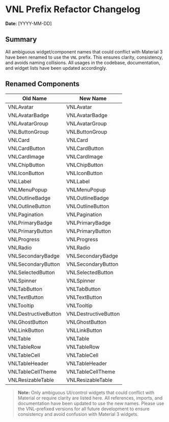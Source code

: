 # VNL Prefix Refactor Changelog

**Date:** [YYYY-MM-DD]

## Summary

All ambiguous widget/component names that could conflict with Material 3 have been renamed to use the `VNL` prefix. This ensures clarity, consistency, and avoids naming collisions. All usages in the codebase, documentation, and widget lists have been updated accordingly.

## Renamed Components

| Old Name             | New Name             |
| -------------------- | -------------------- |
| VNLAvatar            | VNLAvatar            |
| VNLAvatarBadge       | VNLAvatarBadge       |
| VNLAvatarGroup       | VNLAvatarGroup       |
| VNLButtonGroup       | VNLButtonGroup       |
| VNLCard              | VNLCard              |
| VNLCardButton        | VNLCardButton        |
| VNLCardImage         | VNLCardImage         |
| VNLChipButton        | VNLChipButton        |
| VNLIconButton        | VNLIconButton        |
| VNLLabel             | VNLLabel             |
| VNLMenuPopup         | VNLMenuPopup         |
| VNLOutlineBadge      | VNLOutlineBadge      |
| VNLOutlineButton     | VNLOutlineButton     |
| VNLPagination        | VNLPagination        |
| VNLPrimaryBadge      | VNLPrimaryBadge      |
| VNLPrimaryButton     | VNLPrimaryButton     |
| VNLProgress          | VNLProgress          |
| VNLRadio             | VNLRadio             |
| VNLSecondaryBadge    | VNLSecondaryBadge    |
| VNLSecondaryButton   | VNLSecondaryButton   |
| VNLSelectedButton    | VNLSelectedButton    |
| VNLSpinner           | VNLSpinner           |
| VNLTabButton         | VNLTabButton         |
| VNLTextButton        | VNLTextButton        |
| VNLTooltip           | VNLTooltip           |
| VNLDestructiveButton | VNLDestructiveButton |
| VNLGhostButton       | VNLGhostButton       |
| VNLLinkButton        | VNLLinkButton        |
| VNLTable             | VNLTable             |
| VNLTableRow          | VNLTableRow          |
| VNLTableCell         | VNLTableCell         |
| VNLTableHeader       | VNLTableHeader       |
| VNLTableCellTheme    | VNLTableCellTheme    |
| VNLResizableTable    | VNLResizableTable    |

> **Note:** Only ambiguous UI/control widgets that could conflict with Material or require clarity are listed here. All references, imports, and documentation have been updated to use the new names. Please use the VNL-prefixed versions for all future development to ensure consistency and avoid confusion with Material 3 widgets.
